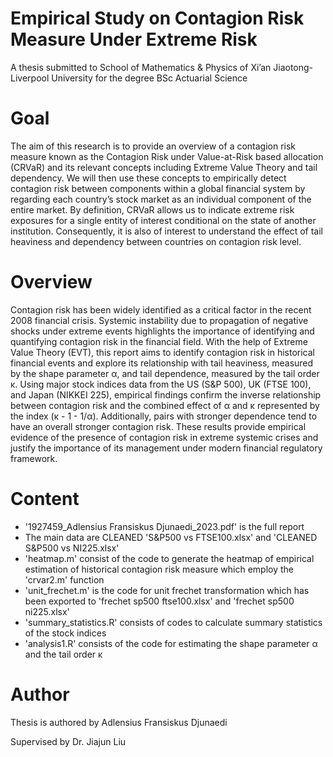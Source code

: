 # Empirical Study on Contagion Risk Measure Under Extreme Risk
A thesis submitted to School of Mathematics & Physics of Xi’an Jiaotong-Liverpool University for the degree BSc Actuarial Science

# Goal
The aim of this research is to provide an overview of a contagion risk measure known as the
Contagion Risk under Value-at-Risk based allocation (CRVaR) and its relevant concepts including
Extreme Value Theory and tail dependency. We will then use these concepts to empirically
detect contagion risk between components within a global financial system by regarding each
country’s stock market as an individual component of the entire market. By definition, CRVaR
allows us to indicate extreme risk exposures for a single entity of interest conditional on the
state of another institution. Consequently, it is also of interest to understand the effect of tail
heaviness and dependency between countries on contagion risk level.

# Overview
Contagion risk has been widely identified as a critical factor in the recent 2008 financial crisis.
Systemic instability due to propagation of negative shocks under extreme events highlights the
importance of identifying and quantifying contagion risk in the financial field. With the help of
Extreme Value Theory (EVT), this report aims to identify contagion risk in historical financial
events and explore its relationship with tail heaviness, measured by the shape parameter α, and
tail dependence, measured by the tail order κ. Using major stock indices data from the US
(S&P 500), UK (FTSE 100), and Japan (NIKKEI 225), empirical findings confirm the inverse
relationship between contagion risk and the combined effect of α and κ represented by the index
(κ - 1 - 1/α). Additionally, pairs with stronger dependence tend to have an overall stronger
contagion risk. These results provide empirical evidence of the presence of contagion risk in
extreme systemic crises and justify the importance of its management under modern financial
regulatory framework.

# Content
* '1927459_Adlensius Fransiskus Djunaedi_2023.pdf' is the full report
* The main data are CLEANED 'S&P500 vs FTSE100.xlsx' and 'CLEANED S&P500 vs NI225.xlsx'
* 'heatmap.m' consist of the code to generate the heatmap of empirical estimation of historical contagion risk measure which employ the 'crvar2.m' function
* 'unit_frechet.m' is the code for unit frechet transformation which has been exported to 'frechet sp500 ftse100.xlsx' and 'frechet sp500 ni225.xlsx'
* 'summary_statistics.R' consists of codes to calculate summary statistics of the stock indices
* 'analysis1.R' consists of the code for estimating the shape parameter α and the tail order κ

# Author
Thesis is authored by Adlensius Fransiskus Djunaedi

Supervised by Dr. Jiajun Liu
